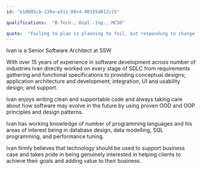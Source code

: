 ```yaml
---
id: "e10885cb-139a-e511-80c4-00155d012c15"

qualifications:  "B.Tech., Dipl.-Ing., MCSD"

quote:  "Failing to plan is planning to fail, but responding to change over following a plan"
---
```


 Ivan is a Senior Software Architect at SSW

 With over 15 years of experience in software development across number of industries Ivan directly worked on every stage of SDLC from requirements gathering and functional specifications to providing conceptual designs; application architecture and development; integration, UI and usability design; and support. 

Ivan enjoys writing clean and supportable code and always taking care about how software may evolve in the future by using proven OOD and OOP principles and design patterns.

Ivan has working knowledge of number of programming languages and his areas of interest being in database design, data modelling, SQL programming, and performance tuning.

Ivan firmly believes that technology should be used to support business case and takes pride in being genuinely interested in helping clients to achieve their goals and adding value to their business. 